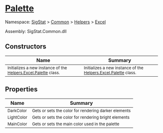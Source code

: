 # [Palette](./Palette.md)

Namespace: [SigStat]() > [Common](./../../README.md) > [Helpers](./../README.md) > [Excel](./README.md)

Assembly: SigStat.Common.dll


## Constructors

| Name | Summary | 
| --- | --- | 
| <sub>Initializes a new instance of the [Helpers.Excel.Palette](https://github.com/hargitomi97/sigstat/blob/master/docs/md/SigStat/Common/Helpers/Excel/Palette.md) class.</sub> | <sub>Initializes a new instance of the [Helpers.Excel.Palette](https://github.com/hargitomi97/sigstat/blob/master/docs/md/SigStat/Common/Helpers/Excel/Palette.md) class.</sub> | <br>


## Properties

| Name | Summary | 
| --- | --- | 
| <sub>DarkColor</sub> | <sub>Gets or sets the color for rendering darker elements</sub> | <br>
| <sub>LightColor</sub> | <sub>Gets or sets the color for rendering bright elements</sub> | <br>
| <sub>MainColor</sub> | <sub>Gets or sets the main color used in the palette</sub> | <br>


